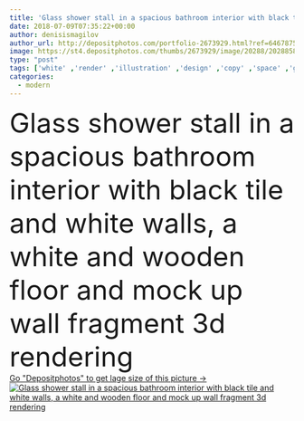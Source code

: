 ```yaml
---
title: 'Glass shower stall in a spacious bathroom interior with black tile and white walls, a white and wooden floor and mock up wall fragment 3d rendering'
date: 2018-07-09T07:35:22+00:00
author: denisismagilov
author_url: http://depositphotos.com/portfolio-2673929.html?ref=64678756
image: https://st4.depositphotos.com/thumbs/2673929/image/20288/202885842/api_thumb_450.jpg?forcejpeg=true
type: "post"
tags: ['white' ,'render' ,'illustration' ,'design' ,'copy' ,'space' ,'glass' ,'luxury' ,'beautiful' ,'decoration' ,'empty' ,'new' ,'shower' ,'light' ,'steel' ,'style' ,'modern' ,'idea' ,'architecture' ,'building' ,'estate' ,'house' ,'wall' ,'window' ,'real' ,'interior' ,'indoor' ,'home' ,'stylish' ,'bath' ,'bathroom' ,'clean' ,'room' ,'indoors' ,'american' ,'floor' ,'sink' ,'apartment' ,'architect' ,'tap' ,'loft' ,'tiles' ,'contemporary' ,'rendering' ,'scandinavian' ,'mockup' ,'mock' ,'showerhead' ]
categories: 
  - modern
---
```

<div aling="center">
            <font size="60"> Glass shower stall in a spacious bathroom interior with black tile and white walls, a white and wooden floor and mock up wall fragment 3d rendering</font>   
</div>
<div>
    <a href='https://depositphotos.com/202885842/stock-photo-glass-shower-stall-spacious-bathroom.html?ref=64678756' target=_blank > Go "Depositphotos" to get lage size of this picture ->
        <img href='https://depositphotos.com/202885842/stock-photo-glass-shower-stall-spacious-bathroom.html?ref=64678756' src='https://st4.depositphotos.com/2673929/20288/i/950/depositphotos_202885842-stock-photo-glass-shower-stall-spacious-bathroom.jpg?forcejpeg=true' alt='Glass shower stall in a spacious bathroom interior with black tile and white walls, a white and wooden floor and mock up wall fragment 3d rendering' >
    </a>
</div>
